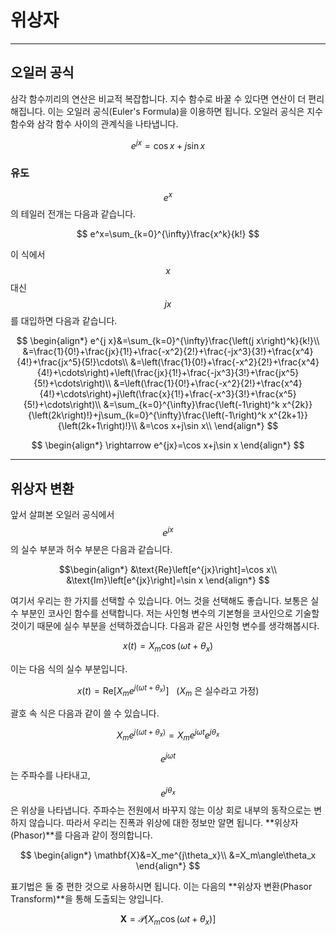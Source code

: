 # 위상자

---

## 오일러 공식

삼각 함수끼리의 연산은 비교적 복잡합니다. 지수 함수로 바꿀 수 있다면 연산이 더 편리해집니다. 이는 오일러 공식(Euler's Formula)을 이용하면 됩니다. 오일러 공식은 지수 함수와 삼각 함수 사이의 관계식을 나타냅니다.

$$
e^{jx}=\cos x+j\sin x
$$

### 유도

$$e^x$$의 테일러 전개는 다음과 같습니다.

$$
e^x=\sum_{k=0}^{\infty}\frac{x^k}{k!}
$$

이 식에서 $$x$$대신 $$jx$$를 대입하면 다음과 같습니다.

$$
\begin{align*}
		e^{j x}&=\sum_{k=0}^{\infty}\frac{\left(j x\right)^k}{k!}\\
		&=\frac{1}{0!}+\frac{jx}{1!}+\frac{-x^2}{2!}+\frac{-jx^3}{3!}+\frac{x^4}{4!}+\frac{jx^5}{5!}\cdots\\
		&=\left(\frac{1}{0!}+\frac{-x^2}{2!}+\frac{x^4}{4!}+\cdots\right)+\left(\frac{jx}{1!}+\frac{-jx^3}{3!}+\frac{jx^5}{5!}+\cdots\right)\\
		&=\left(\frac{1}{0!}+\frac{-x^2}{2!}+\frac{x^4}{4!}+\cdots\right)+j\left(\frac{x}{1!}+\frac{-x^3}{3!}+\frac{x^5}{5!}+\cdots\right)\\
		&=\sum_{k=0}^{\infty}\frac{\left(-1\right)^k x^{2k}}{\left(2k\right)!}+j\sum_{k=0}^{\infty}\frac{\left(-1\right)^k x^{2k+1}}{\left(2k+1\right)!}\\
		&=\cos x+j\sin x\\
	\end{align*}
 $$

 $$
 \begin{align*}
 \rightarrow e^{jx}=\cos x+j\sin x
 \end{align*}
 $$

---

## 위상자 변환


앞서 살펴본 오일러 공식에서 $$e^{jx}$$의 실수 부분과 허수 부분은 다음과 같습니다.

$$\begin{align*}
		&\text{Re}\left[e^{jx}\right]=\cos x\\
		&\text{Im}\left[e^{jx}\right]=\sin x
	\end{align*}
$$

여기서 우리는 한 가지를 선택할 수 있습니다. 어느 것을 선택해도 좋습니다. 보통은 실수 부분인 코사인 함수를 선택합니다. 저는 사인형 변수의 기본형을 코사인으로 기술할 것이기 때문에 실수 부분을 선택하겠습니다. 다음과 같은 사인형 변수를 생각해봅시다.

$$
x\left(t\right)=X_m\cos\left(\omega t+\theta_x\right)
$$

이는 다음 식의 실수 부분입니다.

$$
x\left(t\right)=\text{Re}\left[X_me^{j\left(\omega t+\theta_x\right)}\right]\ \ \ \text{(}X_m\text{ 은 실수라고 가정)}
$$

괄호 속 식은 다음과 같이 쓸 수 있습니다.

$$
X_me^{j\left(\omega t+\theta_x\right)}=X_me^{j\omega t}e^{j\theta_x}
$$

$$e^{j\omega t}$$는 주파수를 나타내고, $$e^{j\theta_x}$$은 위상을 나타냅니다. 주파수는 전원에서 바꾸지 않는 이상 회로 내부의 동작으로는 변하지 않습니다. 따라서 우리는 진폭과 위상에 대한 정보만 알면 됩니다. **위상자(Phasor)**를 다음과 같이 정의합니다.

$$
 \begin{align*}
\mathbf{X}&=X_me^{j\theta_x}\\
&=X_m\angle\theta_x
\end{align*}
$$

표기법은 둘 중 편한 것으로 사용하시면 됩니다. 이는 다음의 **위상자 변환(Phasor Transform)**을 통해 도출되는 양입니다.
 
$$
\mathbf{X}=\mathcal{P}\left[X_m\cos\left(\omega t+\theta_x\right)\right]
$$

